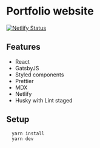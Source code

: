 # Portfolio website

[![Netlify Status](https://api.netlify.com/api/v1/badges/c0c052a5-1e56-4696-b75f-c1bc56fc239c/deploy-status)](https://app.netlify.com/sites/mateoolarte/deploys)

## Features

- React
- GatsbyJS
- Styled components
- Prettier
- MDX
- Netlify
- Husky with Lint staged

## Setup

```bash
  yarn install
  yarn dev
```
